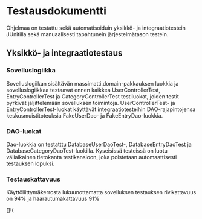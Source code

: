 # Testausdokumentti
Ohjelmaa on testattu sekä automatisoiduin yksikkö- ja integraatiotestein JUnitilla sekä manuaalisesti tapahtunein järjestelmätason testein.

## Yksikkö- ja integraatiotestaus
### Sovelluslogiikka
Sovelluslogiikan sisältävän massimatti.domain-pakkauksen luokkia ja sovelluslogiikkaa testaavat ennen kaikkea UserControllerTest, EntryControllerTest ja CategoryControllerTest testiluokat, joiden testit pyrkivät jäljittelemään sovelluksen toimintoja. UserControllerTest- ja EntryControllerTest-luokat käyttävät integraatiotesteihin DAO-rajapintojensa keskusmuistitoteuksia FakeUserDao- ja FakeEntryDao-luokkia.

### DAO-luokat
Dao-luokkia on testatttu DatabaseUserDaoTest-, DatabaseEntryDaoTest ja DatabaseCategoryDaoTest-luokilla. Kyseisissä testeissä on luotu väliaikainen tietokanta testikansioon, joka poistetaan automaattisesti testauksen lopuksi.

### Testauskattavuus
Käyttöliittymäkerrosta lukuunottamatta sovelluksen testauksen rivikattavuus on 94% ja haarautumakattavuus 91%

[]!(
